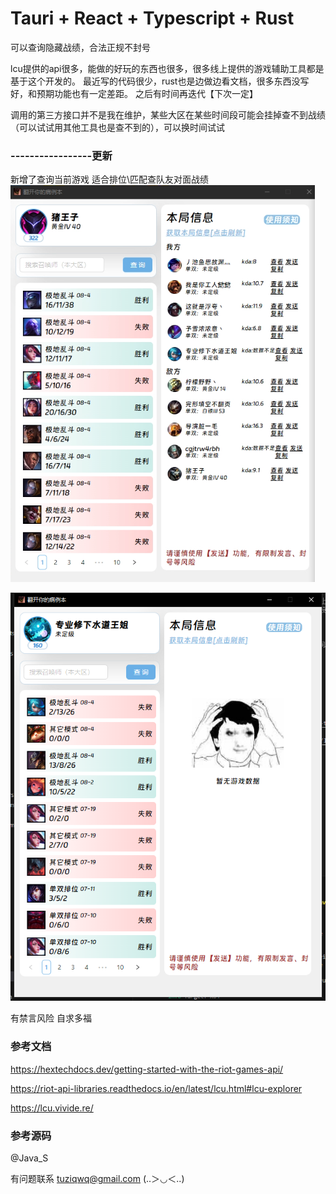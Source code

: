 # Tauri + React + Typescript + Rust

可以查询隐藏战绩，合法正规不封号

lcu提供的api很多，能做的好玩的东西也很多，很多线上提供的游戏辅助工具都是基于这个开发的。
最近写的代码很少，rust也是边做边看文档，很多东西没写好，和预期功能也有一定差距。
之后有时间再迭代【下次一定】


调用的第三方接口并不是我在维护，某些大区在某些时间段可能会挂掉查不到战绩（可以试试用其他工具也是查不到的），可以换时间试试

### -----------------更新
新增了查询当前游戏
适合排位\匹配查队友对面战绩
![Alt text](image.png)

![Alt text](image-1.png)

有禁言风险
自求多福

### 参考文档
https://hextechdocs.dev/getting-started-with-the-riot-games-api/

https://riot-api-libraries.readthedocs.io/en/latest/lcu.html#lcu-explorer

https://lcu.vivide.re/

### 参考源码
@Java_S 

有问题联系 tuziqwq@gmail.com (..＞◡＜..)



